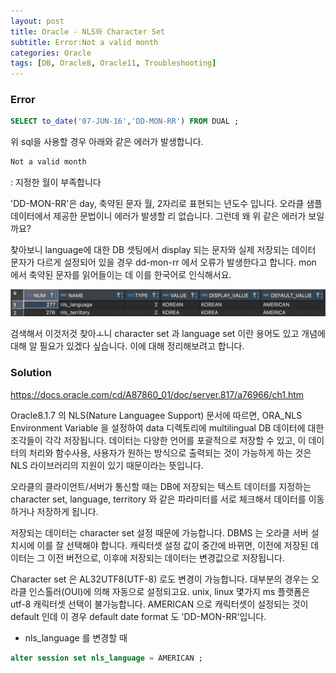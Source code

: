 ```yaml
---
layout: post
title: Oracle - NLS와 Character Set
subtitle: Error:Not a valid month
categories: Oracle
tags: [DB, Oracle8, Oracle11, Troubleshooting]
---
```


### Error
```sql
SELECT to_date('07-JUN-16','DD-MON-RR') FROM DUAL ;
```

위 sql을 사용할 경우 아래와 같은 에러가 발생합니다.

```bash
Not a valid month
```
: 지정한 월이 부족합니다

'DD-MON-RR'은 day, 축약된 문자 월, 2자리로 표현되는 년도수 입니다. 
오라클 샘플 데이터에서 제공한 문법이니 에러가 발생할 리 없습니다. 
그런데 왜 위 같은 에러가 보일까요?

찾아보니 language에 대한 DB 셋팅에서 display 되는 문자와 실제 저장되는 데이터 문자가 다르게 설정되어 있을 경우 dd-mon-rr 에서 오류가 발생한다고 합니다. mon 에서 축약된 문자를 읽어들이는 데 이를 한국어로 인식해서요. 

![Foo](/assets/images/posts/2022-03-14/1.png)

검색해서 이것저것 찾아ㅗ니 character set 과 language set 이란 용어도 있고 개념에 대해 알 필요가 있겠다 싶습니다. 이에 대해 정리해보려고 합니다.

### Solution

https://docs.oracle.com/cd/A87860_01/doc/server.817/a76966/ch1.htm

Oracle8.1.7 의 NLS(Nature Languagee Support) 문서에 따르면, 
ORA_NLS Environment Variable 을 설정하여 data 디렉토리에 multilingual DB 데이터에 대한 조각들이 각각 저장됩니다. 데이터는 다양한 언어를 포괄적으로 저장할 수 있고, 이 데이터의 처리와 함수사용, 사용자가 원하는 방식으로 출력되는 것이 가능하게 하는 것은 NLS 라이브러리의 지원이 있기 때문이라는 뜻입니다.

오라클의 클라이언트/서버가 통신할 때는 DB에 저장되는 텍스트 데이터를 지정하는 character set, language, territory 와 같은 파라미터를 서로 체크해서 데이터를 이동하거나 저장하게 됩니다. 

저장되는 데이터는 character set 설정 때문에 가능합니다. DBMS 는 오라클 서버 설치시에 이를 잘 선택해야 합니다. 캐릭터셋 설정 값이 중간에 바뀌면, 이전에 저장된 데이터는 그 이전 버전으로, 이후에 저장되는 데이터는 변경값으로 저장됩니다.

Character set 은 AL32UTF8(UTF-8) 로도 변경이 가능합니다. 대부분의 경우는 오라클 인스톨러(OUI)에 의해 자동으로 설정되고요. unix, linux 몇가지 ms 플랫폼은 utf-8 캐릭터셋 선택이 불가능합니다. AMERICAN 으로 캐릭터셋이 설정되는 것이 default 인데 이 경우 default date format 도 'DD-MON-RR'입니다.

* nls_language 를 변경할 때 
```sql
alter session set nls_language = AMERICAN ;
```